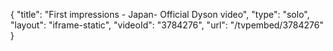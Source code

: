 {
    "title": "First impressions - Japan- Official Dyson video",
    "type": "solo",
    "layout": "iframe-static",
    "videoId": "3784276",
    "url": "\/tvpembed\/3784276"
}